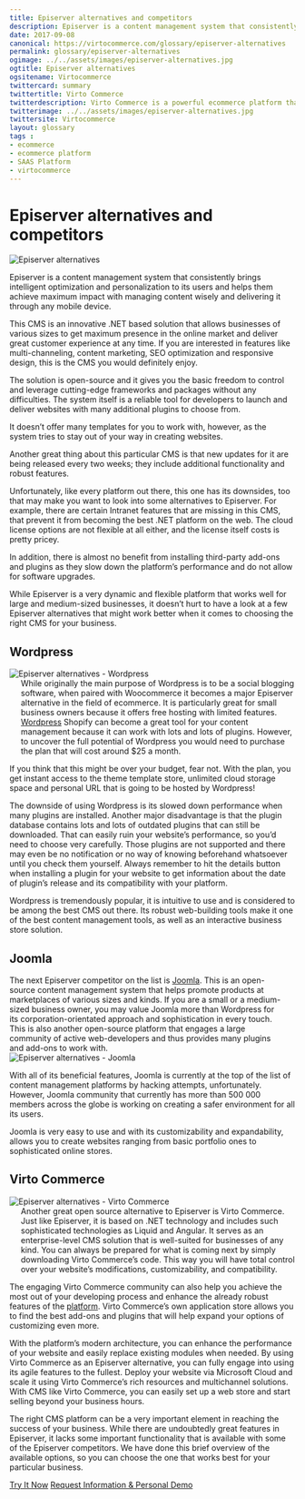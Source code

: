 ```yaml
--- 
title: Episerver alternatives and competitors
description: Episerver is a content management system that consistently brings intelligent optimization and personalization to its users and helps them achieve maximum impact with managing content wisely and delivering it through any mobile device, but like every platform out there, this one has its downsides. So let's look at Episerver alternatives and competitors.
date: 2017-09-08
canonical: https://virtocommerce.com/glossary/episerver-alternatives
permalink: glossary/episerver-alternatives
ogimage: ../../assets/images/episerver-alternatives.jpg
ogtitle: Episerver alternatives
ogsitename: Virtocommerce
twittercard: summary
twittertitle: Virto Commerce
twitterdescription: Virto Commerce is a powerful ecommerce platform that includes everything you need to create an online store and sell online. Try it free with Free Community License
twitterimage: ../../assets/images/episerver-alternatives.jpg
twittersite: Virtocommerce
layout: glossary
tags : 
- ecommerce
- ecommerce platform
- SAAS Platform
- virtocommerce 
---
```

<div class="business-cnt">
    <div class="head __cart">
        <h1 class="title">Episerver alternatives and competitors</h1>
    </div>
    <img alt="Episerver alternatives" src="assets/images/episerver-alternatives.jpg" />
    <p class="text">
    Episerver is a content management system that consistently brings intelligent optimization and personalization to its users and helps them achieve maximum impact with managing content wisely and delivering it through any mobile device. </p>
    <p class="text">
    This CMS is an innovative .NET based solution that allows businesses of various sizes to get maximum presence in the online market and deliver great customer experience at any time. If you are interested in features like multi-channeling, content marketing, SEO optimization and responsive design, this is the CMS you would definitely enjoy. </p>
    <p class="text">
    The solution is open-source and it gives you the basic freedom to control and leverage cutting-edge frameworks and packages without any difficulties. The system itself is a reliable tool for developers to launch and deliver websites with many additional plugins to choose from. </p>
    <p class="text">
    It doesn’t offer many templates for you to work with, however, as the system tries to stay out of your way in creating websites. </p>
    <p class="text">
    Another great thing about this particular CMS is that new updates for it are being released every two weeks; they include additional functionality and robust features. </p>
    <p class="text">
    Unfortunately, like every platform out there, this one has its downsides, too that may make you want to look into some alternatives to Episerver. For example, there are certain Intranet features that are missing in this CMS, that prevent it from becoming the best .NET platform on the web. The cloud license options are not flexible at all either, and the license itself costs is pretty pricey. </p>
    <p class="text">
    In addition, there is almost no benefit from installing third-party add-ons and plugins as they slow down the platform’s performance and do not allow for software upgrades. </p>
    <p class="text">
    While Episerver is a very dynamic and flexible platform that works well for large and medium-sized businesses, it doesn’t hurt to have a look at a few Episerver alternatives that might work better when it comes to choosing the right CMS for your business. </p>
    <h2>Wordpress</h2>
    <div class="col-w">
        <div class="col __col-30">
            <img alt="Episerver alternatives - Wordpress" src="assets/images/wordpress.jpg" />
        </div>
        <div class="col __col-70 text" style="margin-top: 0; padding-left: 20px;">
            While originally the main purpose of Wordpress is to be a social blogging software, when paired with Woocommerce it becomes a major Episerver alternative in the field of ecommerce. It is particularly great for small business owners because it offers free hosting with limited features. 
            <a href="https://wordpress.org/" rel="nofollow">Wordpress</a> Shopify</a> can become a great tool for your content management because it can work with lots and lots of plugins. However, to uncover the full potential of Wordpress you would need to purchase the plan that will cost around $25 a month. 
            </div>
        </div>
        <p class="text">
        If you think that this might be over your budget, fear not. With the plan, you get instant access to the theme template store, unlimited cloud storage space and personal URL that is going to be hosted by Wordpress! </p>
        <p class="text">
        The downside of using Wordpress is its slowed down performance when many plugins are installed. Another major disadvantage is that the plugin database contains lots and lots of outdated plugins that can still be downloaded. That can easily ruin your website’s performance, so you’d need to choose very carefully. Those plugins are not supported and there may even be no notification or no way of knowing beforehand whatsoever until you check them yourself. Always remember to hit the details button when installing a plugin for your website to get information about the date of plugin’s release and its compatibility with your platform. </p>
        <p class="text">
        Wordpress is tremendously popular, it is intuitive to use and is considered to be among the best CMS out there. Its robust web-building tools make it one of the best content management tools, as well as an interactive business store solution.</p>
   <h2>Joomla</h2>
    <div class="col-w">
        <div class="col __col-70 text" style="margin-top: 0; padding-right: 20px;">
           The next Episerver competitor on the list is <a href="https://www.joomla.org/" rel="nofollow">Joomla</a>. This is an open-source content management system that helps promote products at marketplaces of various sizes and kinds. If you are a small or a medium-sized business owner, you may value Joomla more than Wordpress for its corporation-orientated approach and sophistication in every touch. 
           This is also another open-source platform that engages a large community of active web-developers and thus provides many plugins and add-ons to work with. 
           </div>
        <div class="col __col-30">
            <img alt="Episerver alternatives - Joomla" src="assets/images/joomla.jpg" />
            </div>
        </div>
        <p class="text">
        With all of its beneficial features, Joomla is currently at the top of the list of content management platforms by hacking attempts, unfortunately. However, Joomla community that currently has more than 500 000 members across the globe is working on creating a safer environment for all its users. </p>
        <p class="text">
        Joomla is very easy to use and with its customizability and expandability, allows you to create websites ranging from basic portfolio ones to sophisticated online stores. </p>
        <h2>Virto Commerce</h2>
    <div class="col-w">
        <div class="col __col-30">
            <img alt="Episerver alternatives - Virto Commerce" src="assets/images/virto-commerce-screen.jpg" />
        </div>
        <div class="col __col-70 text" style="margin-top: 0; padding-left: 20px;">
            Another great open source alternative to Episerver is Virto Commerce. Just like Episerver, it is based on .NET technology and includes such sophisticated technologies as Liquid and Angular. It serves as an enterprise-level CMS solution that is well-suited for businesses of any kind. 
            You can always be prepared for what is coming next by simply downloading Virto Commerce’s code. This way you will have total control over your website’s modifications, customizability, and compatibility. 
            </div>
        </div>
        <p class="text">
        The engaging Virto Commerce community can also help you achieve the most out of your developing process and enhance the already robust features of the <a href="{{ 'https://virtocommerce-public-staging.azurewebsites.net/b2b-ecommerce-platform' | absolute_url }}">platform</a>. Virto Commerce’s own application store allows you to find the best add-ons and plugins that will help expand your options of customizing even more. </p>
        <p class="text">
        With the platform’s modern architecture, you can enhance the performance of your website and easily replace existing modules when needed. By using Virto Commerce as an Episerver alternative, you can fully engage into using its agile features to the fullest. Deploy your website via Microsoft Cloud and scale it using Virto Commerce’s rich resources and multichannel solutions. With CMS like Virto Commerce, you can easily set up a web store and start selling beyond your business hours. </p>        
        <p class="text">
        The right CMS platform can be a very important element in reaching the success of your business. While there are undoubtedly great features in Episerver, it lacks some important functionality that is available with some of the Episerver competitors. We have done this brief overview of the available options, so you can choose the one that works best for your particular business.</p>
<div class="buttons">
        <a class="button fill" href="/try-now">Try It Now</a>
        <a class="button fill" href="/contact-us">Request Information & Personal Demo</a>
    </div>
